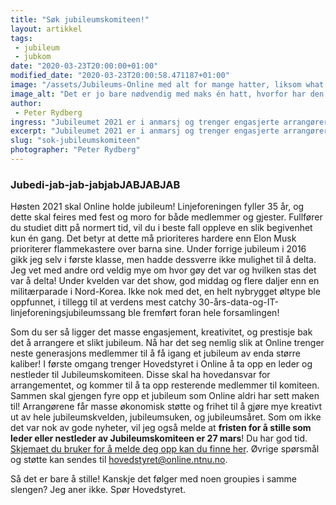 ```yaml
---
title: "Søk jubileumskomiteen!"
layout: artikkel
tags: 
 - jubileum
 - jubkom
date: "2020-03-23T20:00:00+01:00"
modified_date: "2020-03-23T20:00:58.471187+01:00"
image: "/assets/Jubileums-Online med alt for mange hatter, liksom what.png"
image_alt: "Det er jo bare nødvendig med maks én hatt, hvorfor har den flere? Kan noen forklare meg dette? Jeg skjønner liksom ikke nødvendigheten, de koster jo sikkert en del også. Og er i ferd med å falle av hodet."
author:
 - Peter Rydberg
ingress: "Jubileumet 2021 er i anmarsj og trenger engasjerte arrangører!"
excerpt: "Jubileumet 2021 er i anmarsj og trenger engasjerte arrangører!"
slug: "sok-jubileumskomiteen"
photographer: "Peter Rydberg"
---
```

### Jubedi-jab-jab-jabjabJABJABJAB
Høsten 2021 skal Online holde jubileum! Linjeforeningen fyller 35 år, og dette skal feires med fest og moro for både medlemmer og gjester. Fullfører du studiet ditt på normert tid, vil du i beste fall oppleve en slik begivenhet kun én gang. Det betyr at dette må prioriteres hardere enn Elon Musk prioriterer flammekastere over barna sine. Under forrige jubileum i 2016 gikk jeg selv i første klasse, men hadde dessverre ikke mulighet til å delta. Jeg vet med andre ord veldig mye om hvor gøy det var og hvilken stas det var å delta! Under kvelden var det show, god middag og flere daljer enn en militærparade i Nord-Korea. Ikke nok med det, en helt nybrygget øltype ble oppfunnet, i tillegg til at verdens mest catchy 30-års-data-og-IT-linjeforeningsjubileumssang ble fremført foran hele forsamlingen!

Som du ser så ligger det masse engasjement, kreativitet, og prestisje bak det å arrangere et slikt jubileum. Nå har det seg nemlig slik at Online trenger neste generasjons medlemmer til å få igang et jubileum av enda større kaliber! I første omgang trenger Hovedstyret i Online å ta opp en leder og nestleder til Jubileumskomiteen. Disse skal ha hovedansvar for arrangementet, og kommer til å ta opp resterende medlemmer til komiteen. Sammen skal gjengen fyre opp et jubileum som Online aldri har sett maken til! Arrangørene får masse økonomisk støtte og frihet til å gjøre mye kreativt ut av hele jubileumskvelden, jubileumsuken, og jubileumsåret. Som om ikke det var nok av gode nyheter, vil jeg også melde at **fristen for å stille som leder eller nestleder av Jubileumskomiteen er 27 mars**! Du har god tid. [Skjemaet du bruker for å melde deg opp kan du finne her](https://forms.gle/KXpZmyzEtknQo5Fe9). Øvrige spørsmål og støtte kan sendes til hovedstyret@online.ntnu.no.

Så det er bare å stille! Kanskje det følger med noen groupies i samme slengen? Jeg aner ikke. Spør Hovedstyret.